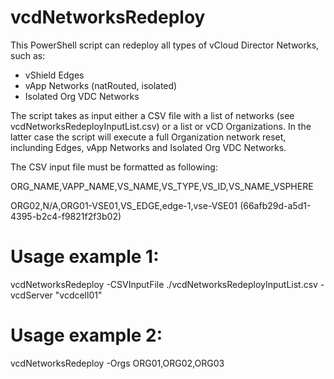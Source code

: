 # vcdNetworksRedeploy
This PowerShell script can redeploy all types of vCloud Director Networks, such as:
- vShield Edges
- vApp Networks (natRouted, isolated)
- Isolated Org VDC Networks

The script takes as input either a CSV file with a list of networks (see vcdNetworksRedeployInputList.csv) or a list or vCD Organizations.
In the latter case the script will execute a full Organization network reset, inclunding Edges, vApp Networks and Isolated Org VDC Networks.

The CSV input file must be formatted as following:

ORG_NAME,VAPP_NAME,VS_NAME,VS_TYPE,VS_ID,VS_NAME_VSPHERE

ORG02,N/A,ORG01-VSE01,VS_EDGE,edge-1,vse-VSE01 (66afb29d-a5d1-4395-b2c4-f9821f2f3b02)

# Usage example 1:
vcdNetworksRedeploy -CSVInputFile ./vcdNetworksRedeployInputList.csv -vcdServer "vcdcell01"

# Usage example 2:
vcdNetworksRedeploy -Orgs ORG01,ORG02,ORG03
